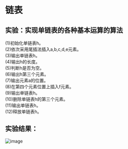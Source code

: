 # 链表
## 实验：实现单链表的各种基本运算的算法
(1)初始化单链表h。  
(2)依次采用尾插法插入a,b,c,d,e元素。  
(3)输出单链表h。  
(4)输出h的长度。  
(5)判断h是否为空。  
(6)输出h第三个元素。  
(7)输出元素a的位置。  
(8)在第四个元素位置上插入f元素。  
(9)输出单链表h。  
(10)删除单链表h的第三个元素。  
(11)输出单链表h。  
(12)释放单链表h。  

## 实验结果：
![image](https://github.com/MilkshakeForReal/Data_structures_experiment_code/blob/master/images/Linked_List.png)
